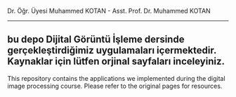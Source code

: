 Dr. Öğr. Üyesi Muhammed KOTAN - Asst. Prof. Dr. Muhammed KOTAN

---
bu depo Dijital Görüntü İşleme dersinde gerçekleştirdiğimiz uygulamaları içermektedir. Kaynaklar için lütfen orjinal sayfaları inceleyiniz.
---
This repository contains the applications we implemented during the digital image processing course. Please refer to the original pages for resources.
